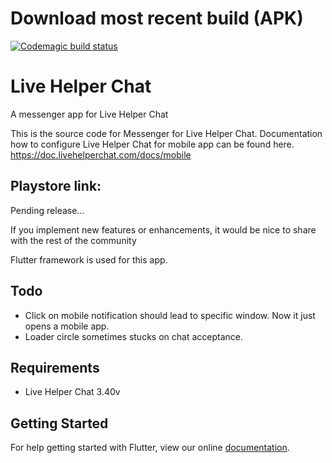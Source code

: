 # Download most recent build (APK)

[![Codemagic build status](https://api.codemagic.io/apps/5f50c50be2db272d7690ae45/5f50c50be2db272d7690ae44/status_badge.svg)](https://codemagic.io/apps/5f50c50be2db272d7690ae45/5f50c50be2db272d7690ae44/latest_build)

# Live Helper Chat

A messenger app for Live Helper Chat

This is the source code for Messenger for Live Helper Chat. Documentation how to configure Live Helper Chat for mobile app can be found here. https://doc.livehelperchat.com/docs/mobile

## Playstore link:  
Pending release...

If you implement new features or enhancements, it would be nice to share with the rest of the community

Flutter framework is used for this app.

## Todo

* Click on mobile notification should lead to specific window. Now it just opens a mobile app.
* Loader circle sometimes stucks on chat acceptance.

## Requirements

* Live Helper Chat 3.40v

## Getting Started

For help getting started with Flutter, view our online
[documentation](https://flutter.io/).
